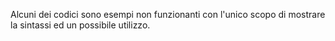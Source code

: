 Alcuni dei codici sono esempi non funzionanti con l'unico scopo di mostrare la sintassi ed un possibile utilizzo.